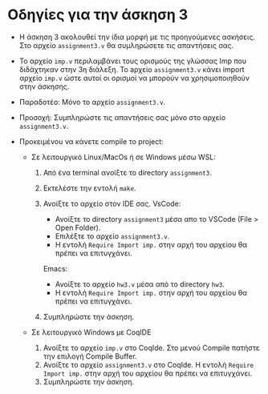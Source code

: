 Οδηγίες για την άσκηση 3
========================

- Η άσκηση 3 ακολουθεί την ίδια μορφή με τις προηγούμενες
  ασκήσεις. Στο αρχείο `assignment3.v` θα συμληρώσετε τις απαντήσεις
  σας.

- Το αρχείο `imp.v` περιλαμβάνει τους ορισμούς της γλώσσας Imp που
  διδάχτηκαν στην 3η διάλεξη.  Το aρχείο `assignment3.v` κάνει import αρχείο
  `imp.v` ώστε αυτοί οι ορισμοί να μπορούν να χρησιμοποιηθούν στην
  άσκησης.
  
- Παραδοτέο: Μόνο το αρχείο `assignment3.v`.

- Προσοχή: Συμπληρώστε τις απαντήσεις σας μόνο στο αρχείο `assignment3.v`.

- Προκειμένου να κάνετε compile το project:

  - Σε λειτουργικό Linux/MacOs ή σε Windows μέσω WSL:
  
    1. Από ένα terminal ανοίξτε το directory `assignment3`. 
    2. Εκτελέστε την εντολή `make`.
    3. Ανοίξτε το αρχείο στον IDE σας.
       VsCode:
       - Ανοίξτε το directory `assignment3` μέσα απο το VSCode (File > Open Folder).
       - Επιλέξτε το αρχείο `assignment3.v`. 
       - Η εντολή `Require Import imp.` στην αρχή του αρχείου θα
         πρέπει να επιτυγχάνει.
	 
       Emacs:
       - Ανοίξτε το αρχείο `hw3.v` μέσα από το directory `hw3`.
       - Η εντολή `Require Import imp.` στην αρχή του αρχείου θα
         πρέπει να επιτυγχάνει.
	   
    4. Συμπληρώστε την άσκηση.
	
  - Σε λειτουργικό Windows με CoqIDE
 
    1. Ανοίξτε το αρχείο `imp.v` στο CoqIde. Στο μενού Compile πατήστε
	   την επιλογή Compile Buffer.
	2. Ανοίξτε το αρχείο `assignment3.v` στο CoqIde. Η εντολή `Require
       Import imp.` στην αρχή του αρχείου θα πρέπει να επιτυγχάνει.
    3. Συμπληρώστε την άσκηση.
